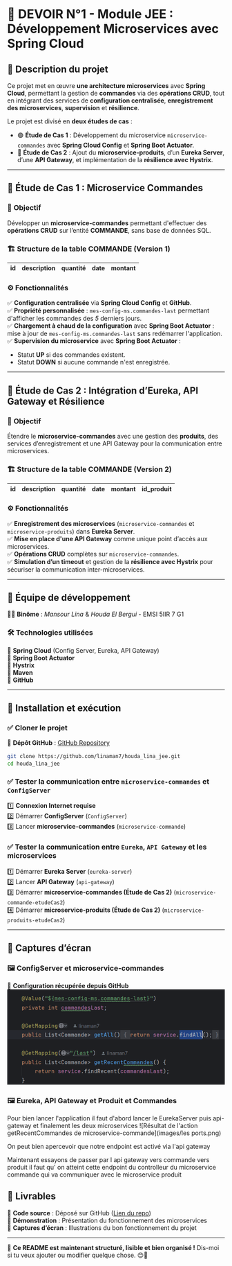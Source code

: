 
# 📌 **DEVOIR N°1 - Module JEE : Développement Microservices avec Spring Cloud**  

## 📝 **Description du projet**  

Ce projet met en œuvre **une architecture microservices** avec **Spring Cloud**, permettant la gestion de **commandes** via des **opérations CRUD**, tout en intégrant des services de **configuration centralisée**, **enregistrement des microservices**, **supervision** et **résilience**.  

Le projet est divisé en **deux études de cas** :  
- 🟢 **Étude de Cas 1** : Développement du microservice `microservice-commandes` avec **Spring Cloud Config** et **Spring Boot Actuator**.  
- 🔵 **Étude de Cas 2** : Ajout du **microservice-produits**, d’un **Eureka Server**, d’une **API Gateway**, et implémentation de la **résilience avec Hystrix**.  

---

## 🔹 **Étude de Cas 1 : Microservice Commandes**  

### 🎯 **Objectif**  
Développer un **microservice-commandes** permettant d'effectuer des **opérations CRUD** sur l’entité **COMMANDE**, sans base de données SQL.  

### 🏗️ **Structure de la table COMMANDE (Version 1)**  
| id  | description | quantité | date | montant |
|-----|------------|----------|------|---------|

### ⚙️ **Fonctionnalités**  
✅ **Configuration centralisée** via **Spring Cloud Config** et **GitHub**.  
✅ **Propriété personnalisée** : `mes-config-ms.commandes-last` permettant d'afficher les commandes des *5* derniers jours.  
✅ **Chargement à chaud de la configuration** avec **Spring Boot Actuator** : mise à jour de `mes-config-ms.commandes-last` sans redémarrer l'application.  
✅ **Supervision du microservice** avec **Spring Boot Actuator** :  
   - Statut **UP** si des commandes existent.  
   - Statut **DOWN** si aucune commande n'est enregistrée.  

---

## 🔹 **Étude de Cas 2 : Intégration d’Eureka, API Gateway et Résilience**  

### 🎯 **Objectif**  
Étendre le **microservice-commandes** avec une gestion des **produits**, des services d’enregistrement et une API Gateway pour la communication entre microservices.  

### 🏗️ **Structure de la table COMMANDE (Version 2)**  
| id  | description | quantité | date | montant | id_produit |
|-----|------------|----------|------|---------|-----------|

### ⚙️ **Fonctionnalités**  
✅ **Enregistrement des microservices** (`microservice-commandes` et `microservice-produits`) dans **Eureka Server**.  
✅ **Mise en place d'une API Gateway** comme unique point d’accès aux microservices.  
✅ **Opérations CRUD** complètes sur `microservice-commandes`.  
✅ **Simulation d’un timeout** et gestion de la **résilience avec Hystrix** pour sécuriser la communication inter-microservices.  

---

## 👥 **Équipe de développement**  
👩‍💻 **Binôme** : *Mansour Lina* & *Houda El Bergui* - EMSI 5IIR 7 G1  

### 🛠️ **Technologies utilisées**  
🔹 **Spring Cloud** (Config Server, Eureka, API Gateway)  
🔹 **Spring Boot Actuator**  
🔹 **Hystrix**  
🔹 **Maven**  
🔹 **GitHub**  

---

## 🚀 **Installation et exécution**  

### ✅ **Cloner le projet**  
📂 **Dépôt GitHub** : [GitHub Repository](https://github.com/linaman7/houda_lina_jee.git)  

```sh
git clone https://github.com/linaman7/houda_lina_jee.git
cd houda_lina_jee
```

### ✅ **Tester la communication entre `microservice-commandes` et `ConfigServer`**  
1️⃣ **Connexion Internet requise**  
2️⃣ Démarrer **ConfigServer** (`ConfigServer`)  
3️⃣ Lancer **microservice-commandes** (`microservice-commande`)  

### ✅ **Tester la communication entre `Eureka`, `API Gateway` et les microservices**  
1️⃣ Démarrer **Eureka Server** (`eureka-server`)  
2️⃣ Lancer **API Gateway** (`api-gateway`)  
3️⃣ Démarrer **microservice-commandes (Étude de Cas 2)** (`microservice-commande-etudeCas2`)  
4️⃣ Démarrer **microservice-produits (Étude de Cas 2)** (`microservice-produits-etudeCas2`)  

---

## 📸 **Captures d’écran**  

### 🖼️ **ConfigServer et microservice-commandes**  
📌 **Configuration récupérée depuis GitHub** 
![image alt](https://raw.githubusercontent.com/linaman7/houda_lina_jee/main/le%20parametre%20%C3%A0%20r%C3%A9cup%C3%A9rer%20par%20le%20ConfigServer%20dans%20github..png)




### 🖼️ **Eureka, API Gateway et Produit et Commandes**  
Pour bien lancer l'application il faut d'abord lancer le EurekaServer puis api-gateway et finalement les deux microservices
![Résultat de l'action getRecentCommandes de microservice-commande](images/les ports.png)



On peut bien apercevoir que notre endpoint est activé via l'api gateway

Maintenant essayons de passer par l api gateway vers commande vers produit il faut qu' on atteint cette endpoint du controlleur du microservice commande qui va communiquer avec le microservice produit


## 📜 **Livrables**  
📌 **Code source** : Déposé sur GitHub ([Lien du repo](https://github.com/linaman7/houda_lina_jee.git))  
📌 **Démonstration** : Présentation du fonctionnement des microservices  
📌 **Captures d’écran** : Illustrations du bon fonctionnement du projet  

---

🎯 **Ce README est maintenant structuré, lisible et bien organisé !** Dis-moi si tu veux ajouter ou modifier quelque chose. 😊🚀
